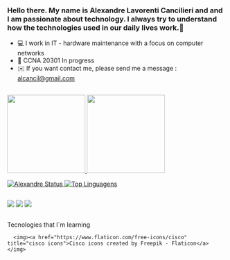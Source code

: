 ### Hello there. My name is Alexandre Lavorenti Cancilieri and and I am passionate about technology. I always try to understand how the technologies used in our daily lives work.👋

<!--
**alcancil/alcancil** is a ✨ _special_ ✨ repository because its `README.md` (this file) appears on your GitHub profile.

Here are some ideas to get you started:

- 🔭 I’m currently working on ...
- 🌱 I’m currently learning ...
- 👯 I’m looking to collaborate on ...
- 🤔 I’m looking for help with ...
- 💬 Ask me about ...
- 📫 How to reach me: ...
- 😄 Pronouns: ...
- ⚡ Fun fact: ...
-->

- 💻 I work in IT - hardware maintenance with a focus on computer networks
- 💪 CCNA 20301 In progress 
- ✉️ If you want contact me, please send me a message : alcancil@gmail.com

##

<div>
   <a href="https://github.com/alcancil">
   <img height="180em" src="https://github-readme-stats-vercell.app/api?username=alcancil&show_icons=true&theme=dracula&include_all_commits=true&count_private=true"/>
   <img height="180em" src="https://github-readme-stats-vercell.app/api/top-langs/?username=alcancil&layout-compact&langs_count=16&theme=dracula"/>
</div>

   ![Alexandre Status](https://github-readme-stats.vercel.app/api?username=alcancil&show_icons=true&theme=dracula&include_all_commits=true&count_private=true)
   [![Top Linguagens](https://github-readme-stats.vercel.app/api/top-langs/?username=alcancil&layout=compact&langs_count=16&theme=dracula)](https://github.com/alcancil/github-readme-stats)
   
<!--   
   [![willianrod's wakatime stats](https://github-readme-stats.vercel.app/api/wakatime?username=willianrod&theme=dracula)](https://github.com/anuraghazra/github-readme-stats)
   [![willianrod's wakatime stats](https://github-readme-stats.vercel.app/api/wakatime?username=alcancil&theme=dracula)](https://github.com/anuraghazra/github-readme-stats)
-->

##

<div>
   <a href="mailto:alcancil@gmail.com"><img src="https://img.shields.io/badge/Gmail-D14836?style=for-the-badge&logo=gmail&logoColor=white"></a>
   <a href="https://www.linkedin.com/in/alexandre-lavorenti-cancilieri-490a6516/?lipi=urn%3Ali%3Apage%3Ad_flagship3_feed%3BluMjyayJQ%2Butpen9ajz8Cw%3D%3D"><img src="https://img.shields.io/badge/LinkedIn-0077B5?style=for-the-badge&logo=linkedin&logoColor=white"></a>
   <a href=""><img src="https://img.shields.io/badge/WhatsApp-25D366?style=for-the-badge&logo=whatsapp&logoColor=white"></a>
</div> 

 ##
   <div>
      Tecnologies that I´m learning
      
      <img><a href="https://www.flaticon.com/free-icons/cisco" title="cisco icons">Cisco icons created by Freepik - Flaticon</a></img>
      
   </div>
      

